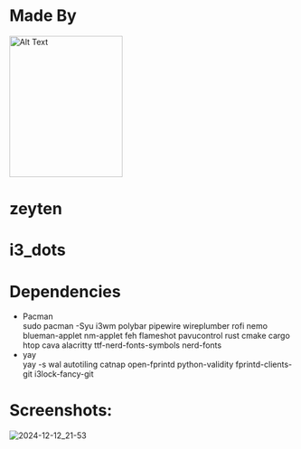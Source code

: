 # Made By <br>
<img src="https://ztn-network.pl/logo-small.png" alt="Alt Text" width="200" height="250"><br> <h1>zeyten</h1>
# i3_dots <br>
# Dependencies
- Pacman <br>
sudo pacman -Syu i3wm polybar pipewire wireplumber rofi nemo blueman-applet nm-applet feh flameshot pavucontrol rust cmake cargo htop cava alacritty ttf-nerd-fonts-symbols nerd-fonts
- yay <br>
yay -s wal autotiling catnap open-fprintd python-validity fprintd-clients-git i3lock-fancy-git

# Screenshots:<br>

![2024-12-12_21-53](https://github.com/user-attachments/assets/987df2de-6f1b-46bd-92c3-1ff018e7f53e)

